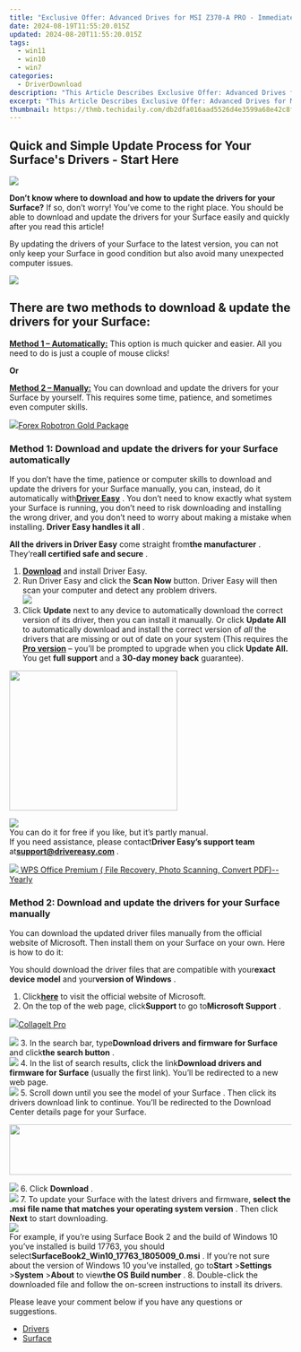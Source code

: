 ```yaml
---
title: "Exclusive Offer: Advanced Drives for MSI Z370-A PRO - Immediate Access Inside!"
date: 2024-08-19T11:55:20.015Z
updated: 2024-08-20T11:55:20.015Z
tags:
  - win11
  - win10
  - win7
categories:
  - DriverDownload
description: "This Article Describes Exclusive Offer: Advanced Drives for MSI Z370-A PRO - Immediate Access Inside!"
excerpt: "This Article Describes Exclusive Offer: Advanced Drives for MSI Z370-A PRO - Immediate Access Inside!"
thumbnail: https://thmb.techidaily.com/db2dfa016aad5526d4e3599a68e42c8f3cfa167590fe6f17711d0d491d279f0c.jpg
---
```


## Quick and Simple Update Process for Your Surface's Drivers - Start Here

![](https://images.drivereasy.com/wp-content/uploads/2018/12/0004-278x300.png)

 **Don’t know where to download and how to update the drivers for your Surface?** If so, don’t worry! You’ve come to the right place. You should be able to download and update the drivers for your Surface easily and quickly after you read this article!

 By updating the drivers of your Surface to the latest version, you can not only keep your Surface in good condition but also avoid many unexpected computer issues.

<!-- affiliate ads begin -->
<a href="https://shop.mondly.com/affiliate.php?ACCOUNT=ATISTUDI&AFFILIATE=108875&PATH=https%3A%2F%2Fwww.mondly.com%3FAFFILIATE%3D108875%26RESOURCE%3D%2BEducational%2B970x90%2B"><img src="https://secure.avangate.com/images/merchant/69c418c33ec2e1a4267fa9bb77fa1428/educational-970x90.gif" border="0"></a>
<!-- affiliate ads end -->
## **There are two methods to download & update the drivers for your Surface:**

[**Method 1 – Automatically:**](https://tools.techidaily.com/drivereasy/download/) This option is much quicker and easier. All you need to do is just a couple of mouse clicks!

**Or**

[**Method 2 – Manually:**](https://tools.techidaily.com/drivereasy/download/)  You can download and update the drivers for your Surface by yourself. This requires some time, patience, and sometimes even computer skills.

<!-- affiliate ads begin -->
<a href="https://secure.2checkout.com/order/checkout.php?PRODS=4727541&QTY=1&AFFILIATE=108875&CART=1"><img src="https://secure.avangate.com/images/merchant/5f4f7141b65a730b4efb0e0d51f63e94/products/copy_copy_forexrobotronbox.gif" border="0">Forex Robotron Gold Package</a>
<!-- affiliate ads end -->
### Method 1: Download and update the drivers for your Surface automatically

 If you don’t have the time, patience or computer skills to download and update the drivers for your Surface manually, you can, instead, do it automatically with[**Driver Easy**](https://tools.techidaily.com/drivereasy/download/) .  You don’t need to know exactly what system your Surface is running, you don’t need to risk downloading and installing the wrong driver, and you don’t need to worry about making a mistake when installing. **Driver Easy handles it all** .

**All the drivers in Driver Easy** come straight from**the manufacturer** . They‘re**all certified safe and secure** .

1. **[Download](https://tools.techidaily.com/drivereasy/download/)**  and install Driver Easy.
2. Run Driver Easy and click the **Scan Now**  button. Driver Easy will then scan your computer and detect any problem drivers.  
![](https://images.drivereasy.com/wp-content/uploads/2018/12/Snap725.png)
3. Click **Update**  next to any device to automatically download the correct version of its driver, then you can install it manually. Or click **Update All**  to automatically download and install the correct version of _all_  the drivers that are missing or out of date on your system (This requires the **[Pro version](https://tools.techidaily.com/drivereasy/download/)**  – you’ll be prompted to upgrade when you click **Update All.** You get **full support**  and a **30-day money back**  guarantee).  
<!-- affiliate ads begin -->
<a href="https://modlily.sjv.io/c/5597632/1997817/17059" target="_top" id="1997817"><img src="//a.impactradius-go.com/display-ad/17059-1997817" border="0" alt="" width="300" height="250"/></a><img height="0" width="0" src="https://imp.pxf.io/i/5597632/1997817/17059" style="position:absolute;visibility:hidden;" border="0" />
<!-- affiliate ads end -->
![](https://images.drivereasy.com/wp-content/uploads/2018/12/Snap726.png)  
 You can do it for free if you like, but it’s partly manual.  
 If you need assistance, please contact**Driver Easy’s support team** at[**support@drivereasy.com**](https://tools.techidaily.com/drivereasy/download/) .

<!-- affiliate ads begin -->
<a href="https://secure.2checkout.com/order/checkout.php?PRODS=38729081&QTY=1&AFFILIATE=108875&CART=1"><img src="https://website-prod.cache.wpscdn.com/img/wps-writer-free-word-processor-1x.3d9c80d.png" border="0">
WPS Office Premium ( File Recovery, Photo Scanning, Convert PDF)--Yearly</a>
<!-- affiliate ads end -->
### Method 2: Download and update the drivers for your Surface manually

 You can download the updated driver files manually from the official website of Microsoft. Then install them on your Surface on your own. Here is how to do it:

 You should download the driver files that are compatible with your**exact device model** and your**version of Windows** .

1. Click[**here**](https://www.microsoft.com/en-us/) to visit the official website of Microsoft.
2. On the top of the web page, click**Support** to go to**Microsoft Support** .  
<!-- affiliate ads begin -->
<a href="https://secure.2checkout.com/order/checkout.php?PRODS=4530091&QTY=1&AFFILIATE=108875&CART=1"><img src="https://www.pearlmountainsoft.com/n_img/product/cit_win/banScrn.jpg" border="0">CollageIt Pro</a>
<!-- affiliate ads end -->
![](https://images.drivereasy.com/wp-content/uploads/2018/12/Snap728.png)
3. In the search bar, type**Download drivers and firmware for Surface** and click**the search button** .  
![](https://images.drivereasy.com/wp-content/uploads/2018/12/Snap729.png)
4. In the list of search results, click the link**Download drivers and firmware for Surface** (usually the first link). You’ll be redirected to a new web page.  
![](https://images.drivereasy.com/wp-content/uploads/2018/12/Snap730-1.png)
5. Scroll down until you see the model of your Surface  . Then click its drivers download link to continue. You’ll be redirected to the Download Center details page for your Surface.  
<!-- affiliate ads begin -->
<a href="https://laganoo.pxf.io/c/5597632/1657399/16446" target="_top" id="1657399"><img src="//a.impactradius-go.com/display-ad/16446-1657399" border="0" alt="" width="728" height="90"/></a><img height="0" width="0" src="https://imp.pxf.io/i/5597632/1657399/16446" style="position:absolute;visibility:hidden;" border="0" />
<!-- affiliate ads end -->
![](https://images.drivereasy.com/wp-content/uploads/2018/12/Snap731.png)
6. Click **Download**  .  
![](https://images.drivereasy.com/wp-content/uploads/2018/12/Snap732.png)
7. To update your Surface with the latest drivers and firmware,   **select the .msi file name that matches your operating system version** . Then click **Next**  to start downloading.  
![](https://images.drivereasy.com/wp-content/uploads/2018/12/Snap733.png)  
 For example, if you’re using Surface Book 2 and the build of Windows 10 you’ve installed is build 17763, you should select**SurfaceBook2\_Win10\_17763\_1805009\_0.msi** . If you’re not sure about the version of Windows 10 you’ve installed, go to**Start** \>**Settings** \>**System** \>**About** to view**the OS Build number** .
8. Double-click the downloaded file and follow the on-screen instructions to install its drivers.

Please leave your comment below if you have any questions or suggestions.

* [Drivers](https://tools.techidaily.com/drivereasy/download/)
* [Surface](https://tools.techidaily.com/drivereasy/download/)

<ins class="adsbygoogle"
     style="display:block"
     data-ad-format="autorelaxed"
     data-ad-client="ca-pub-7571918770474297"
     data-ad-slot="1223367746"></ins>



<ins class="adsbygoogle"
     style="display:block"
     data-ad-client="ca-pub-7571918770474297"
     data-ad-slot="8358498916"
     data-ad-format="auto"
     data-full-width-responsive="true"></ins>


